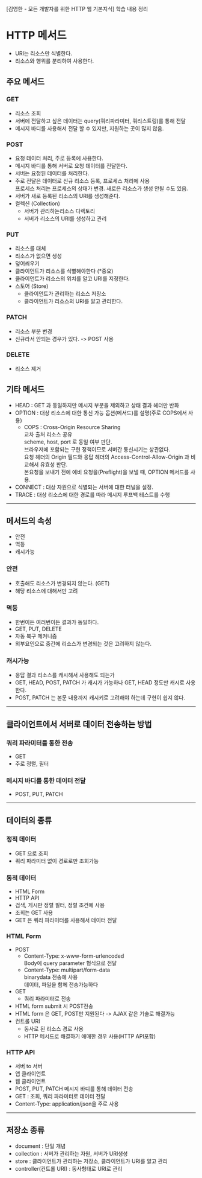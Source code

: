 [김영한 - 모든 개발자를 위한 HTTP 웹 기본지식] 학습 내용 정리

# HTTP 메서드
- URI는 리소스만 식별한다.
- 리소스와 행위를 분리하여 사용한다.   

## 주요 메서드
### GET
- 리소스 조회
- 서버에 전달하고 싶은 데이터는 query(쿼리파라미터, 쿼리스트링)를 통해 전달
- 메시지 바디를 사용해서 전달 할 수 있지만, 지원하는 곳이 많지 않음.

### POST
- 요청 데이터 처리, 주로 등록에 사용한다.
- 메시지 바디를 통해 서버로 요청 데이터를 전달한다.
- 서버는 요청된 데이터를 처리한다.
- 주로 전달은 데이터로 신규 리소스 등록, 프로세스 처리에 사용   
프로세스 처리는 프로세스의 상태가 변경. 새로은 리소스가 생성 안될 수도 있음.
- 서버가 새로 등록된 리소스의 URI를 생성해준다.
- 컬렉션 (Collection)
    - 서버가 관리하는리소스 디렉토리
    - 서버가 리소스의 URI를 생성하고 관리

### PUT
- 리소스를 대체
- 리소스가 없으면 생성
- 덮어씌우기
- 클라이언트가 리소스를 식별해야한다 (*중요)
- 클라이언트가 리소스의 위치를 알고 URI를 지정한다.
- 스토어 (Store)
    - 클라이언트가 관리하는 리소스 저장소
    - 클라이언트가 리소스의 URI를 알고 관리한다.

### PATCH
- 리소스 부분 변경
- 신규라서 안되는 경우가 있다. -> POST 사용

### DELETE
- 리소스 제거

## 기타 메서드
- HEAD : GET 과 동일하지만 메시지 부분을 제외하고 상태 결과 헤더만 반화
- OPTION : 대상 리소스에 대한 통신 가능 옵션(메서드)를 설명(주로 COPS에서 사용)
    - COPS : Cross-Origin Resource Sharing   
    교차 출처 리소스 공유   
    scheme, host, port 로 동일 여부 판단.   
    브라우저에 포함되는 구현 정책이므로 서버간 통신시기는 상관없다.   
    요청 헤더의 Origin 필드와 응답 헤더의 Access-Control-Allow-Origin 과 비교해서 유효성 판단.   
    본요청을 보내기 전에 예비 요청을(Preflight)을 보낼 때, OPTION 메서드를 사용.
- CONNECT : 대상 자원으로 식별되는 서버에 대한 터널을 설정.
- TRACE : 대상 리소스에 대한 경로를 따라 메시지 루프백 테스트를 수행
---
## 메서드의 속성
- 안전
- 멱등
- 캐시가능

### 안전
- 호출해도 리소스가 변경되지 않는다. (GET)
- 해당 리소스에 대해서만 고려

### 멱등
- 한번이든 여러번이든 결과가 동일하다.
- GET, PUT, DELETE
- 자동 복구 메커니즘
- 외부요인으로 중간에 리소스가 변경되는 것은 고려하지 않는다.

### 캐시가능
- 응답 결과 리소스를 캐시해서 사용해도 되는가
- GET, HEAD, POST, PATCH 가 캐시가 가능하나 GET, HEAD 정도만 캐시로 사용한다.
- POST, PATCH 는 본문 내용까지 캐시키로 고려해야 하는데 구현이 쉽지 않다.
---
## 클라이언트에서 서버로 데이터 전송하는 방법
### 쿼리 파라미터를 통한 전송
- GET
- 주로 정렬, 필터
### 메시지 바디를 통한 데이터 전달
- POST, PUT, PATCH
---
## 데이터의 종류
### 정적 데이터
- GET 으로 조회
- 쿼리 파라미터 없이 경로로만 조회가능
### 동적 데이터
- HTML Form
- HTTP API
- 검색, 게시판 정렬 필터, 정렬 조건에 사용
- 조회는 GET 사용
- GET 은 쿼리 파라미터를 사용해서 데이터 전달

### HTML Form
- POST
    - Content-Type: x-www-form-urlencoded   
    Body에 query parameter 형식으로 전달
    - Content-Type: multipart/form-data   
    binarydata 전송에 사용   
    데이터, 파일을 함께 전송가능하다
- GET
    - 쿼리 파라미터로 전송
- HTML form submit 시 POST전송
- HTML form 은 GET, POST만 지원된다 -> AJAX 같은 기술로 해결가능
- 컨트롤 URI   
    - 동사로 된 리소스 경로 사용
    - HTTP 메서드로 해결하기 애매한 경우 사용(HTTP API포함)

### HTTP API
- 서버 to 서버
- 앱 클라이언트
- 웹 클라이언트
- POST, PUT, PATCH 메시지 바디를 통해 데이터 전송
- GET : 조회, 쿼리 파라미터로 데이터 전달
- Content-Type: application/json을 주로 사용
---
## 저장소 종류
- document : 단일 개념
- collection : 서버가 관리하는 자원, 서버가 URI생성
- store : 클라이언트가 관리하는 저장소, 클라이언트가 URI를 알고 관리
- controller(컨트롤 URI) : 동사형태로 URI로 관리